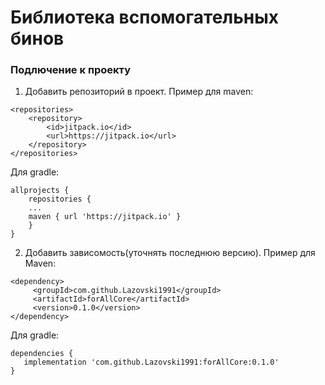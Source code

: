 # **Библиотека вспомогательных бинов**

### Подлючение к проекту
1. Добавить репозиторий в проект. Пример для maven:
````
<repositories>
	<repository>
	    <id>jitpack.io</id>
	    <url>https://jitpack.io</url>
	</repository>
</repositories>
````
Для gradle:
````
allprojects {
	repositories {
	...
	maven { url 'https://jitpack.io' }
	}
}
````
2. Добавить зависомость(уточнять последнюю версию). Пример для Maven:
````
<dependency>
	 <groupId>com.github.Lazovski1991</groupId>
	 <artifactId>forAllCore</artifactId>
	 <version>0.1.0</version>
</dependency>
````

Для gradle:
````
dependencies {
   implementation 'com.github.Lazovski1991:forAllCore:0.1.0'
}
````